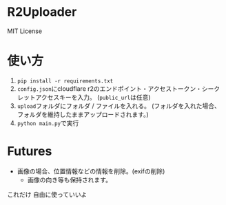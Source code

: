 # R2Uploader
MIT License

# 使い方
1. `pip install -r requirements.txt`
2. `config.json`にcloudflare r2のエンドポイント・アクセストークン・シークレットアクセスキーを入力。 (`public_url`は任意)
3. `upload`フォルダにフォルダ / ファイルを入れる。 (フォルダを入れた場合、フォルダを維持したままアップロードされます。)
4. `python main.py`で実行

# Futures
- 画像の場合、位置情報などの情報を削除。(exifの削除)
  - 画像の向き等も保持されます。

これだけ
自由に使っていいよ